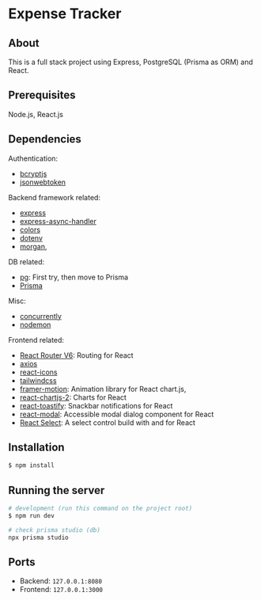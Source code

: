 # Expense Tracker

## About

This is a full stack project using Express, PostgreSQL (Prisma as ORM) and React.

## Prerequisites

Node.js, React.js

## Dependencies

Authentication:

-   [bcryptjs](https://www.npmjs.com/package/bcryptjs)
-   [jsonwebtoken](https://www.npmjs.com/package/jsonwebtoken)

Backend framework related:

-   [express](https://expressjs.com/)
-   [express-async-handler](https://www.npmjs.com/package/express-async-handler)
-   [colors](https://www.npmjs.com/package/colors)
-   [dotenv](https://www.npmjs.com/package/dotenv)
-   [morgan](https://www.npmjs.com/package/morgan),

DB related:

-   [pg](https://www.npmjs.com/package/pg): First try, then move to Prisma
-   [Prisma](https://www.prisma.io/)

Misc:

-   [concurrently](https://www.npmjs.com/package/concurrently)
-   [nodemon](https://www.npmjs.com/package/nodemon)

Frontend related:

-   [React Router V6](https://reactrouter.com/): Routing for React
-   [axios](https://axios-http.com/)
-   [react-icons](https://react-icons.github.io/react-icons/)
-   [tailwindcss](https://tailwindcss.com/)
-   [framer-motion](https://www.npmjs.com/package/framer-motion): Animation library for React
    chart.js,
-   [react-chartjs-2](https://www.npmjs.com/package/react-chartjs-2#docs): Charts for React
-   [react-toastify](https://www.npmjs.com/package/react-toastify): Snackbar notifications for React
-   [react-modal](https://www.npmjs.com/package/react-modal): Accessible modal dialog component for React
-   [React Select](https://react-select.com/home): A select control build with and for React

## Installation

```bash
$ npm install
```

## Running the server

```bash
# development (run this command on the project root)
$ npm run dev

# check prisma studio (db)
npx prisma studio

```

## Ports

-   Backend: `127.0.0.1:8080`
-   Frontend: `127.0.0.1:3000`
